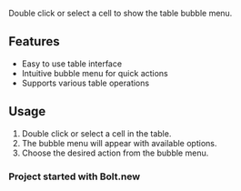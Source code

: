 Double click or select a cell to show the table bubble menu.

## Features

- Easy to use table interface
- Intuitive bubble menu for quick actions
- Supports various table operations

## Usage

1. Double click or select a cell in the table.
2. The bubble menu will appear with available options.
3. Choose the desired action from the bubble menu.

### Project started with Bolt.new

 